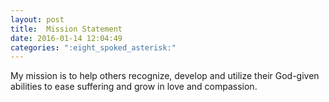 ```yaml
---
layout: post
title:  Mission Statement
date: 2016-01-14 12:04:49
categories: ":eight_spoked_asterisk:"
---
```


<p>My mission is to help others recognize, develop and utilize their God-given abilities to ease suffering and grow in love and compassion.</p>
